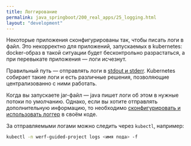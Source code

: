 ```yaml
---
title: Логгирование
permalink: java_springboot/200_real_apps/25_logging.html
layout: "development"
---
```


Некоторые приложения сконфигурированы так, чтобы писать логи в файл. Это некорректно для приложений, запускаемых в kubernetes: docker-образ в такой ситуации будет бесконтрольно разрастаться, а при перевыкате приложения — логи исчезнут. 

Правильный путь — отправлять логи в [stdout и stderr](https://habr.com/ru/post/55136/). Kubernetes собирает такие логи и есть различные решения, позволяющие централизованно с ними работать.

Когда вы запускаете jar-файл — java пишет логи об этом в нужные потоки по умолчанию. Однако, если вы хотите отправлять дополнительную информацию, то необходимо [сконфигурировать и использовать логгер](https://www.baeldung.com/spring-boot-logging) в своём коде.

За отправляемыми логами можно следить через `kubectl`, например:

```bash
kubectl -n werf-guided-project logs <имя пода> -f
```

<div id="go-forth-button">
    <go-forth url="30_assets.html" label="Генерируем и раздаём ассеты" framework="{{ page.label_framework }}" ci="{{ page.label_ci }}" guide-code="{{ page.guide_code }}" base-url="{{ site.baseurl }}"></go-forth>
</div>
